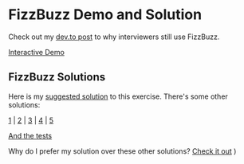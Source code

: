# FizzBuzz Demo and Solution

Check out my [dev.to post](https://dev.to/mthompsoncode/solving-fizzbuzz-challenge-in-under-150-lines-of-code-341c) to why interviewers still use FizzBuzz.

[Interactive Demo](https://m-thompson-code.github.io/fizz-buzz/)


## FizzBuzz Solutions

Here is my [suggested solution](https://github.com/m-thompson-code/fizz-buzz/blob/main/src/fizz-buzz/fizz-buzz.ts) to this exercise. There's some other solutions:

[1](https://github.com/m-thompson-code/fizz-buzz/blob/main/src/fizz-buzz/fizz-buzz.01.ts) | [2](https://github.com/m-thompson-code/fizz-buzz/blob/main/src/fizz-buzz/fizz-buzz.02.ts) | [3](https://github.com/m-thompson-code/fizz-buzz/blob/main/src/fizz-buzz/fizz-buzz.03.ts) | [4](https://github.com/m-thompson-code/fizz-buzz/blob/main/src/fizz-buzz/fizz-buzz.04.ts) | [5](https://github.com/m-thompson-code/fizz-buzz/blob/main/src/fizz-buzz/fizz-buzz.05.ts)

[And the tests](https://github.com/m-thompson-code/fizz-buzz/blob/main/src/fizz-buzz/fizz-buzz.spec.ts)

Why do I prefer my solution over these other solutions? [Check it out](https://dev.to/mthompsoncode/solving-fizzbuzz-challenge-in-under-150-lines-of-code-341c)
)
